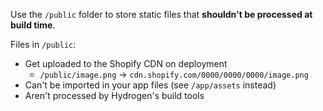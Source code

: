 Use the `/public` folder to store static files that **shouldn't be processed at build time**.

Files in `/public`:
- Get uploaded to the Shopify CDN on deployment
  - `/public/image.png` → `cdn.shopify.com/0000/0000/0000/image.png`
- Can't be imported in your app files (see `/app/assets` instead)
- Aren't processed by Hydrogen's build tools
